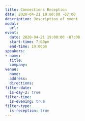```yaml
---
title: Connections Reception
date: 2020-04-21 19:00:00 -07:00
description: Description of event
modal:
  url: 
event:
  date: 2020-04-21 19:00:00 -07:00
  start-time: 7:00pm
  end-time: 10:00pm
speakers:
- name: 
  title: 
  company: 
venue:
  name: 
  address: 
  directions: 
filter-date:
  is-day-2: true
filter-time:
  is-evening: true
filter-type:
  is-reception: true
---
```


